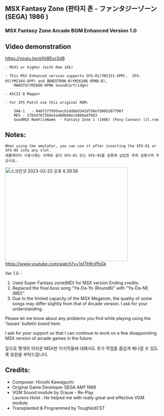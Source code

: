 ## MSX Fantasy Zone (판타지 존 - ファンタジーゾーン (SEGA) 1986  )
### MSX Fantasy Zone Arcade BGM Enhanced Version 1.0


## Video demonstration
https://youtu.be/eXti8EvcSd8

	- MSX1 or higher (with Ram 16k) 
 
	- This MSX Enhanced version supports SFG-01(YM2151-OPM),  SFG-05(YM2164-OPP) and 眞NEOTRON-B(YM2610B OPNB-B), 
		MAKOTO(YM2608-OPNA SoundCartridge)
 
	- ASCII 8 Mapper
	
	- For IPS Patch use this original ROM:

		SHA-1 	- 048737f995eecb1dd8dd341d750efd005267796f
		MD5	- 27b5d76f266e5a480b68ecb866adf0d3 
		GoodMSX RomFileName  - Fantasy Zone 1 (1986) (Pony Cannon) (J).rom 
		


## Notes:

	When using the emulator, you can use it after inserting the SFG-01 or SFG-05 into any slot.
	에뮬레이터 사용시에는 아래와 같이 SFG-01 또는 SFG-05를 슬롯에 삽입한 후에 실행시켜 주십시요. 

<a data-flickr-embed="true" href="https://www.flickr.com/gp/toughkidcst/id5rrs00V9" title="스크린샷 2023-02-23 오후 6.39.56"><img src="https://live.staticflickr.com/65535/52706214044_d8e15f1dc0_w.jpg" width="400" height="307" alt="스크린샷 2023-02-23 오후 6.39.56"></a>
https://www.youtube.com/watch?v=1sf7HKnPbGk

Ver 1.0 - 

1. Used Super Fantasy zone(MD) for MSX version Ending credits.
2. Replaced the final boss song "Ya-Da-Yo (Round8)" with "Ya-Da-NE (MD)".
3. Due to the limited capacity of the MSX Megarom, the quality of some songs may differ slightly from that of Arcade version. 
    I ask for your understanding.

Please let me know about any problems you find while playing using the 'Issues' bulletin board here.
    	
I ask for your support so that 
            I can continue to work on a few disappointing MSX version of arcade games in the future.

앞으로 몇개의 아쉬운 MSX판 이식작들에 대해서도 추가 작업을 즐겁게 해나갈 수 있도록 응원을 부탁드립니다. 


## Credits:

- Composer: Hiroshi Kawaguchi
- Original Game Developer SEGA AM1 1986
- VGM Sound module by Grauw - Re-Play                           
  Laurens Holst : He helped me with really great and effective VGM module.
- Transplanted & Programmed by ToughkidCST 
